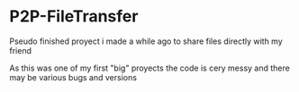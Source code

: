 # P2P-FileTransfer
Pseudo finished proyect i made a while ago to share files directly with my friend

As this was one of my first "big" proyects the code is cery messy and there may be various bugs and versions
